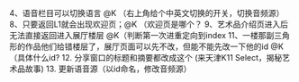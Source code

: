 4、语音栏目可以切换语言  @K （右上角给个中英文切换的开关，切换音频源）
8、只要返回L1就会出现欢迎页；@K （欢迎页是哪个？
9、艺术品介绍页进入后无法直接返回进入展厅楼层 @K（判断第一次进重定向到index
11、一楼那副三角形的作品他们给错楼层了，展厅页面可以先不改，但能不能先改一下他的id @K （具体什么id?
12. 分享窗口的标题和摘要都改成这个 (来天津K11 Select，揭秘艺术品故事)
13. 更新语音源（以id命名，修改音频源）
